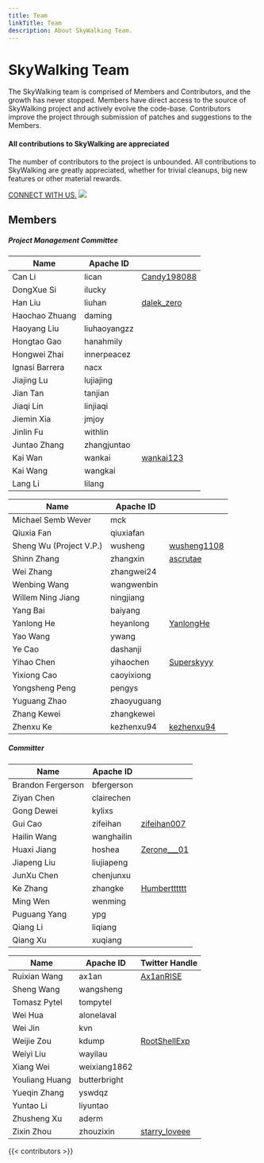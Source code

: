 ```yaml
---
title: Team
linkTitle: Team
description: About SkyWalking Team.
---
```


<div class="skywalking-team">

<h1>SkyWalking Team</h1>
<p class="text-box">
The SkyWalking team is comprised of Members and Contributors, and the growth has never stopped. Members have direct access to the source of SkyWalking project and actively evolve the code-base. Contributors improve the project through submission of patches and suggestions to the Members.
</p>

<div class="appreciate"> 
<h4>All contributions to SkyWalking are appreciated</h4>
<p>The number of contributors to the project is unbounded. All contributions to SkyWalking are greatly appreciated, whether for trivial cleanups, big new features or other material rewards.</p>
<a href="https://skywalking.apache.org/docs/main/latest/en/guides/community/">CONNECT WITH US.</a>
<img class="deco-img" data-nolightbox="true" src="/images/team/team.svg" >
</div>

</div>

## Members

##### Project Management Committee

<div class="table-wrapper"> 
<div class="table-box">

| Name                             | Apache ID    |                                                |
| -------------------------------- | ------------ | ---------------------------------------------- |
| Can Li                           | lican        | <i class="iconfont icon-twitter"></i> [Candy198088](https://twitter.com/Candy198088) |
| DongXue Si                       | ilucky       |                                                |
| Han Liu                          | liuhan       | <i class="iconfont icon-twitter"></i> [dalek_zero](https://twitter.com/dalek_zero)   |
| Haochao Zhuang                   | daming       |                                                |
| Haoyang Liu                      | liuhaoyangzz |                                                |
| Hongtao Gao                      | hanahmily    |                                                |
| Hongwei Zhai                     | innerpeacez  |                                                |
| Ignasi Barrera                   | nacx         |                                                |
| Jiajing Lu                       | lujiajing    |                                                |
| Jian Tan                         | tanjian      |                                                |
| Jiaqi Lin                        | linjiaqi     |                                                |
| Jiemin Xia                       | jmjoy        |                                                |
| Jinlin Fu                        | withlin      |                                                |
| Juntao Zhang                     | zhangjuntao  |                                                |
| Kai Wan                          | wankai       | <i class="iconfont icon-twitter"></i> [wankai123](https://twitter.com/wankai123)     |
| Kai Wang                         | wangkai      |                                                |
| Lang Li                          | lilang       |                                                |

</div>
<div class="table-box">

| Name                             | Apache ID    |                                                |
| -------------------------------- | ------------ | ---------------------------------------------- |
| Michael Semb Wever               | mck          |                                                |
| Qiuxia Fan                       | qiuxiafan    |                                                |
| Sheng Wu (Project V.P.)         | wusheng      | <i class="iconfont icon-twitter"></i> [wusheng1108](https://twitter.com/wusheng1108) |
| Shinn Zhang                      | zhangxin     | <i class="iconfont icon-twitter"></i> [ascrutae](https://twitter.com/ascrutae)       |
| Wei Zhang                        | zhangwei24   |                                                |
| Wenbing Wang                     | wangwenbin   |                                                |
| Willem Ning Jiang                | ningjiang    |                                                |
| Yang Bai                         | baiyang      |                                                |
| Yanlong He                       | heyanlong    | <i class="iconfont icon-twitter"></i> [YanlongHe](https://twitter.com/YanlongHe)       |
| Yao Wang                         | ywang        |                                                |
| Ye Cao                           | dashanji     |                                                |
| Yihao Chen                       | yihaochen    | <i class="iconfont icon-twitter"></i> [Superskyyy](https://twitter.com/Superskyyyyy)   |
| Yixiong Cao                      | caoyixiong   |                                                |
| Yongsheng Peng                   | pengys       |                                                |
| Yuguang Zhao                     | zhaoyuguang  |                                                |
| Zhang Kewei                      | zhangkewei   |                                                |
| Zhenxu Ke                        | kezhenxu94   | <i class="iconfont icon-twitter"></i> [kezhenxu94](https://twitter.com/kezhenxu94)   |

</div>
</div>

##### Committer

<div class="table-wrapper">
<div class="table-box">

| Name              | Apache ID   |                                                  |
| ----------------- | ----------- | ------------------------------------------------ |
| Brandon Fergerson | bfergerson  |                                                  |
| Ziyan Chen        | clairechen  |                                                  |
| Gong Dewei        | kylixs      |                                                  |
| Gui Cao           | zifeihan    | <i class="iconfont icon-twitter"></i> [zifeihan007](https://twitter.com/zifeihan007)   |
| Hailin Wang       | wanghailin  |                                                  |
| Huaxi Jiang       | hoshea      | <i class="iconfont icon-twitter"></i> [Zerone___01](https://twitter.com/Zerone___01)   |
| Jiapeng Liu       | liujiapeng  |                                                  |
| JunXu Chen        | chenjunxu   |                                                  |
| Ke Zhang          | zhangke     | <i class="iconfont icon-twitter"></i> [Humbertttttt](https://twitter.com/Humbertttttt) |
| Ming Wen          | wenming     |                                                  |
| Puguang Yang      | ypg         |                                                  |
| Qiang Li          | liqiang     |                                                  |
| Qiang Xu          | xuqiang     |                                                  |

</div>
<div class="table-box">

| Name           | Apache ID    | Twitter Handle                                                                      |
|----------------|--------------|-------------------------------------------------------------------------------------|
| Ruixian Wang   | ax1an        | [Ax1anRISE](https://twitter.com/Ax1anRISE)                                          |
| Sheng Wang     | wangsheng    |                                                                                     |
| Tomasz Pytel   | tompytel     |                                                                                     |
| Wei Hua        | alonelaval   |                                                                                     |
| Wei Jin        | kvn          |                                                                                     |
| Weijie Zou     | kdump        | [RootShellExp](https://twitter.com/RootShellExp)                                    |
| Weiyi Liu      | wayilau      |                                                                                     |
| Xiang Wei      | weixiang1862 |                                                                                     |
| Youliang Huang | butterbright |                                                                                     |
| Yueqin Zhang   | yswdqz       |                                                                                     |
| Yuntao Li      | liyuntao     |                                                                                     |
| Zhusheng Xu    | aderm        |                                                                                     |
| Zixin Zhou     | zhouzixin    | [starry_loveee](https://twitter.com/starry_loveee)                                  |

</div>
</div>

{{< contributors >}}
